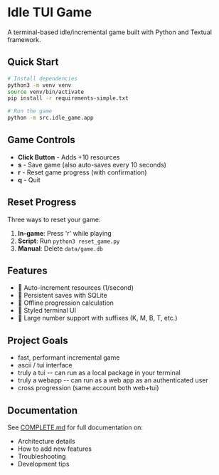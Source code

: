# Idle TUI Game

A terminal-based idle/incremental game built with Python and Textual framework.

## Quick Start

```bash
# Install dependencies
python3 -m venv venv
source venv/bin/activate
pip install -r requirements-simple.txt

# Run the game
python -m src.idle_game.app
```

## Game Controls

- **Click Button** - Adds +10 resources
- **s** - Save game (also auto-saves every 10 seconds)
- **r** - Reset game progress (with confirmation)
- **q** - Quit

## Reset Progress

Three ways to reset your game:

1. **In-game**: Press 'r' while playing
2. **Script**: Run `python3 reset_game.py`
3. **Manual**: Delete `data/game.db`

## Features

- 🔄 Auto-increment resources (1/second)
- 💾 Persistent saves with SQLite
- 🌙 Offline progression calculation
- 🎨 Styled terminal UI
- 🔢 Large number support with suffixes (K, M, B, T, etc.)

## Project Goals

- fast, performant incremental game
- ascii / tui interface
- truly a tui -- can run as a local package in your terminal
- truly a webapp -- can run as a web app as an authenticated user
- cross progression (same account both web+tui)

## Documentation

See [COMPLETE.md](COMPLETE.md) for full documentation on:
- Architecture details
- How to add new features
- Troubleshooting
- Development tips
